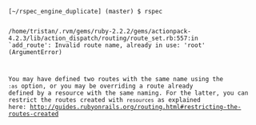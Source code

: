 <code>
[~/rspec_engine_duplicate] (master) $ rspec

/home/tristan/.rvm/gems/ruby-2.2.2/gems/actionpack-4.2.3/lib/action_dispatch/routing/route_set.rb:557:in `add_route': Invalid route name, already in use: 'root'  (ArgumentError)

You may have defined two routes with the same name using the `:as` option, or you may be overriding a route already defined by a resource with the same naming. For the latter, you can restrict the routes created with `resources` as explained here:
http://guides.rubyonrails.org/routing.html#restricting-the-routes-created
</code>
